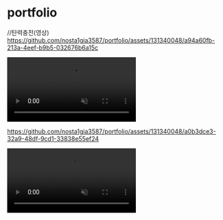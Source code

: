 # portfolio
//탄력충전(영상)
https://github.com/nosta1gia3587/portfolio/assets/131340048/a94a60fb-213a-4eef-b9b5-032676b6a15c

<video src="https://github.com/nosta1gia3587/portfolio/assets/131340048/a94a60fb-213a-4eef-b9b5-032676b6a15c" autoplay muted loop></video>


https://github.com/nosta1gia3587/portfolio/assets/131340048/a0b3dce3-32a9-48df-9cd1-33838e55ef24

<video src="https://github.com/nosta1gia3587/portfolio/assets/131340048/a0b3dce3-32a9-48df-9cd1-33838e55ef24" autoplay muted loop></video>
